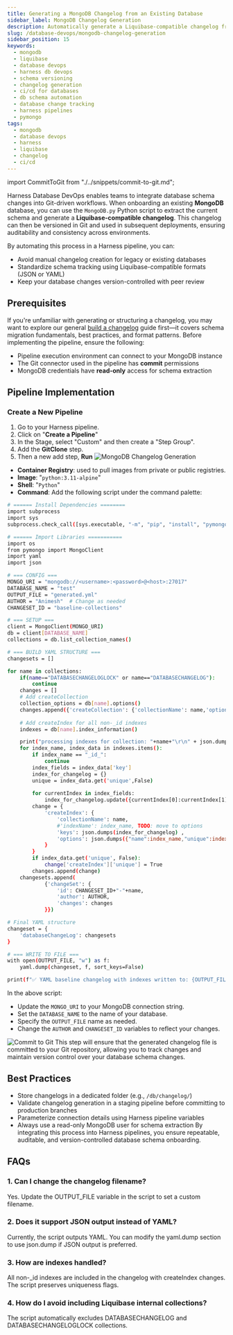 ```yaml
---
title: Generating a MongoDB Changelog from an Existing Database
sidebar_label: MongoDB Changelog Generation
description: Automatically generate a Liquibase-compatible changelog from an existing MongoDB database using a Python script in Harness Database DevOps pipelines, and commit it to Git for version control.
slug: /database-devops/mongodb-changelog-generation
sidebar_position: 15
keywords:
  - mongodb
  - liquibase
  - database devops
  - harness db devops
  - schema versioning
  - changelog generation
  - ci/cd for databases
  - db schema automation
  - database change tracking
  - harness pipelines
  - pymongo
tags:
  - mongodb
  - database devops
  - harness
  - liquibase
  - changelog
  - ci/cd
---
```

import CommitToGit from "./../snippets/commit-to-git.md";

Harness Database DevOps enables teams to integrate database schema changes into Git-driven workflows.
When onboarding an existing **MongoDB** database, you can use the `MongoDB.py` Python script to extract the current schema and generate a **Liquibase-compatible changelog**.
This changelog can then be versioned in Git and used in subsequent deployments, ensuring auditability and consistency across environments.

By automating this process in a Harness pipeline, you can:
- Avoid manual changelog creation for legacy or existing databases
- Standardize schema tracking using Liquibase-compatible formats (JSON or YAML)
- Keep your database changes version-controlled with peer review

## Prerequisites

If you're unfamiliar with generating or structuring a changelog, you may want to explore our general [build a changelog](https://developer.harness.io/docs/database-devops/get-started/build-a-changelog) guide first—it covers schema migration fundamentals, best practices, and format patterns. Before implementing the pipeline, ensure the following:

- Pipeline execution environment can connect to your MongoDB instance  
- The Git connector used in the pipeline has **commit** permissions  
- MongoDB credentials have **read-only** access for schema extraction

## Pipeline Implementation

### Create a New Pipeline

1. Go to your Harness pipeline.
2. Click on "**Create a Pipeline**"
3. In the Stage, select "Custom" and then create a "Step Group".
4. Add the **GitClone** step.
5. Then a new add step, **Run**
![MongoDB Changelog Generation](./static/dbops-mongo-changelog.png)
- **Container Registry**: used to pull images from private or public registries.
- **Image**: "`python:3.11-alpine`"
- **Shell**: "`Python`"
- **Command**: Add the following script under the command palette:

```bash
# ====== Install Dependencies ========
import subprocess
import sys
subprocess.check_call([sys.executable, "-m", "pip", "install", "pymongo", "pyyaml"])

# ====== Import Libraries ===========
import os
from pymongo import MongoClient
import yaml
import json

# === CONFIG ===
MONGO_URI = "mongodb://<username>:<password>@<host>:27017"
DATABASE_NAME = "test"
OUTPUT_FILE = "generated.yml"
AUTHOR = "Animesh"  # Change as needed
CHANGESET_ID = "baseline-collections"

# === SETUP ===
client = MongoClient(MONGO_URI)
db = client[DATABASE_NAME]
collections = db.list_collection_names()

# === BUILD YAML STRUCTURE ===
changesets = []

for name in collections:
    if(name=="DATABASECHANGELOGLOCK" or name=="DATABASECHANGELOG"):
        continue
    changes = []
    # Add createCollection
    collection_options = db[name].options()
    changes.append({'createCollection': {'collectionName': name,'options':json.dumps(collection_options)}})
    
    # Add createIndex for all non-_id indexes
    indexes = db[name].index_information()

    print("processing indexes for collection: "+name+"\r\n" + json.dumps(indexes))
    for index_name, index_data in indexes.items():
        if index_name == "_id_":
            continue
        index_fields = index_data['key']
        index_for_changelog = {}
        unique = index_data.get('unique',False)
       
        for currentIndex in index_fields:
            index_for_changelog.update({currentIndex[0]:currentIndex[1]})
        change = {
            'createIndex': {
                'collectionName': name,
                #'indexName': index_name, TODO: move to options
                'keys': json.dumps(index_for_changelog) ,
                'options': json.dumps({"name":index_name,"unique":index_data.get('unique',unique)})
            }
        }
        if index_data.get('unique', False):
            change['createIndex']['unique'] = True
        changes.append(change)
    changesets.append(
            {'changeSet': {
                'id': CHANGESET_ID+"-"+name,
                'author': AUTHOR,
                'changes': changes
            }})

# Final YAML structure
changeset = {
    'databaseChangeLog': changesets
}

# === WRITE TO FILE ===
with open(OUTPUT_FILE, "w") as f:
    yaml.dump(changeset, f, sort_keys=False)

print(f"✅ YAML baseline changelog with indexes written to: {OUTPUT_FILE}")
```

In the above script:
- Update the `MONGO_URI` to your MongoDB connection string.
- Set the `DATABASE_NAME` to the name of your database.
- Specify the `OUTPUT_FILE` name as needed.
- Change the `AUTHOR` and `CHANGESET_ID` variables to reflect your changes.

<CommitToGit />

![Commit to Git](./static/dbops-mongo-diffchangelog.png)
This step will ensure that the generated changelog file is committed to your Git repository, allowing you to track changes and maintain version control over your database schema changes.

## Best Practices
- Store changelogs in a dedicated folder (e.g., `/db/changelog/`)
- Validate changelog generation in a staging pipeline before committing to production branches
- Parameterize connection details using Harness pipeline variables
- Always use a read-only MongoDB user for schema extraction
By integrating this process into Harness pipelines, you ensure repeatable, auditable, and version-controlled database schema onboarding.

## FAQs
### 1. Can I change the changelog filename?
Yes. Update the OUTPUT_FILE variable in the script to set a custom filename.
### 2. Does it support JSON output instead of YAML?
Currently, the script outputs YAML. You can modify the yaml.dump section to use json.dump if JSON output is preferred.
### 3. How are indexes handled?
All non-_id indexes are included in the changelog with createIndex changes. The script preserves uniqueness flags.
### 4. How do I avoid including Liquibase internal collections?
The script automatically excludes DATABASECHANGELOG and DATABASECHANGELOGLOCK collections.
